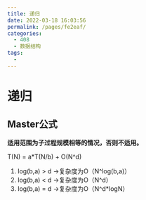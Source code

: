 ```yaml
---
title: 递归
date: 2022-03-18 16:03:56
permalink: /pages/fe2eaf/
categories:
  - 408
  - 数据结构
tags:
  - 
---
```

# 递归

## Master公式

**适用范围为子过程规模相等的情况，否则不适用。**

T(N) = a*T(N/b) + O(N^d)

1) log(b,a) > d ->复杂度为O（N^log(b,a)）
3) log(b,a) < d ->复杂度为O（N^d）
3) log(b,a) = d ->复杂度为O（N^d*logN）

